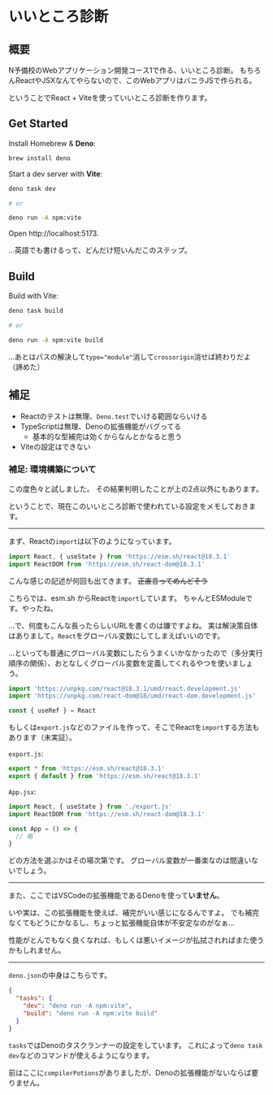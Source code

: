 # いいところ診断


## 概要

N予備校のWebアプリケーション開発コース1で作る、いいところ診断。
もちろんReactやJSXなんてやらないので、このWebアプリはバニラJSで作られる。

ということでReact + Viteを使っていいところ診断を作ります。


## Get Started

Install Homebrew & **Deno**:

```sh
brew install deno
```

Start a dev server with **Vite**:

```sh
deno task dev

# or

deno run -A npm:vite
```

Open http://localhost:5173.

...英語でも書けるって、どんだけ短いんだこのステップ。


## Build

Build with Vite:

```sh
deno task build

# or

deno run -A npm:vite build
```

...あとはパスの解決して`type="module"`消して`crossorigin`消せば終わりだよ（諦めた）


## 補足

* Reactのテストは無理、`Deno.test`でいける範囲ならいける
* TypeScriptは無理、Denoの拡張機能がバグってる
  * 基本的な型補完は効くからなんとかなると思う
* Viteの設定はできない


### 補足: 環境構築について

この度色々と試しました。
その結果判明したことが上の2点以外にもあります。

ということで、現在このいいところ診断で使われている設定をメモしておきます。

* * *

まず、Reactの`import`は以下のようになっています。

```jsx
import React, { useState } from 'https://esm.sh/react@18.3.1'
import ReactDOM from 'https://esm.sh/react-dom@18.3.1'
```

こんな感じの記述が何回も出てきます。
~~正直言ってめんどそう~~

こちらでは、esm.sh からReactを`import`しています。
ちゃんとESModuleです。やったね。

...で、何度もこんな長ったらしいURLを書くのは嫌ですよね。
実は解決策自体はありまして。`React`をグローバル変数にしてしまえばいいのです。

...といっても普通にグローバル変数にしたらうまくいかなかったので（多分実行順序の関係）、おとなしくグローバル変数を定義してくれるやつを使いましょう。

```js
import 'https://unpkg.com/react@18.3.1/umd/react.development.js'
import 'https://unpkg.com/react-dom@18/umd/react-dom.development.js'
```

```js
const { useRef } = React
```

もしくは`export.js`などのファイルを作って、そこでReactを`import`する方法もあります（未実証）。

`export.js`:

```js
export * from 'https://esm.sh/react@18.3.1'
export { default } from 'https://esm.sh/react@18.3.1'
```

`App.jsx`:

```js
import React, { useState } from './export.js'
import ReactDOM from 'https://esm.sh/react-dom@18.3.1'

const App = () => {
  // 略
}
```

どの方法を選ぶかはその場次第です。
グローバル変数が一番楽なのは間違いないでしょう。

* * *

また、ここではVSCodeの拡張機能であるDenoを使って**いません**。

いや実は、この拡張機能を使えば、補完がいい感じになるんですよ。
でも補完なくてもどうにかなるし、ちょっと拡張機能自体が不安定なのがなぁ...

性能がとんでもなく良くなれば、もしくは悪いイメージが払拭されればまた使うかもしれません。

* * *

`deno.json`の中身はこちらです。

```json
{
  "tasks": {
    "dev": "deno run -A npm:vite",
    "build": "deno run -A npm:vite build"
  }
}
```

`tasks`ではDenoのタスクランナーの設定をしています。
これによって`deno task dev`などのコマンドが使えるようになります。

前はここに`compilerPotions`がありましたが、Denoの拡張機能がないならば要りません。
